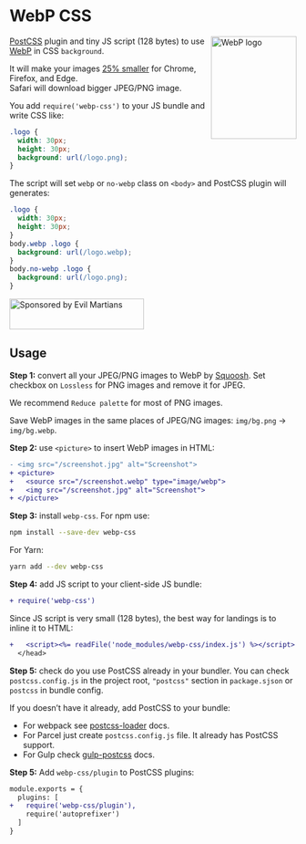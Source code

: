 # WebP CSS

<img src="https://ai.github.io/webp-css/webp-logo.svg" align="right"
     alt="WebP logo" width="150" height="180">

[PostCSS] plugin and tiny JS script (128 bytes) to use [WebP] in CSS `background`.

It will make your images [25% smaller] for Chrome, Firefox, and Edge.
Safari will download bigger JPEG/PNG image.

You add `require('webp-css')` to your JS bundle and write CSS like:

```css
.logo {
  width: 30px;
  height: 30px;
  background: url(/logo.png);
}
```

The script will set `webp` or `no-webp` class on `<body>`
and PostCSS plugin will generates:

```css
.logo {
  width: 30px;
  height: 30px;
}
body.webp .logo {
  background: url(/logo.webp);
}
body.no-webp .logo {
  background: url(/logo.png);
}
```

[25% smaller]: https://developers.google.com/speed/webp/docs/webp_lossless_alpha_study#results
[PostCSS]: https://github.com/postcss/postcss
[WebP]: https://en.wikipedia.org/wiki/WebP

<a href="https://evilmartians.com/?utm_source=webp-css">
  <img src="https://evilmartians.com/badges/sponsored-by-evil-martians.svg"
       alt="Sponsored by Evil Martians" width="236" height="54">
</a>


## Usage

**Step 1:** convert all your JPEG/PNG images to WebP by [Squoosh].
Set checkbox on `Lossless` for PNG images and remove it for JPEG.

We recommend `Reduce palette` for most of PNG images.

Save WebP images in the same places of JPEG/NG images:
`img/bg.png` → `img/bg.webp`.

**Step 2:** use `<picture>` to insert WebP images in HTML:

```diff html
- <img src="/screenshot.jpg" alt="Screenshot">
+ <picture>
+   <source src="/screenshot.webp" type="image/webp">
+   <img src="/screenshot.jpg" alt="Screenshot">
+ </picture>
```

**Step 3:** install `webp-css`. For npm use:

```sh
npm install --save-dev webp-css
```

For Yarn:

```sh
yarn add --dev webp-css
```

**Step 4:** add JS script to your client-side JS bundle:

```diff js
+ require('webp-css')
```

Since JS script is very small (128 bytes), the best way for landings
is to inline it to HTML:

```diff html
+   <script><%= readFile('node_modules/webp-css/index.js') %></script>
  </head>
```

**Step 5:** check do you use PostCSS already in your bundler.
You can check `postcss.config.js` in the project root,
`"postcss"` section in `package.sjson` or `postcss` in bundle config.

If you doesn’t have it already, add PostCSS to your bundle:

* For webpack see [postcss-loader] docs.
* For Parcel just create `postcss.config.js` file.
  It already has PostCSS support.
* For Gulp check [gulp-postcss] docs.

**Step 5:** Add `webp-css/plugin` to PostCSS plugins:

```diff js
module.exports = {
  plugins: [
+   require('webp-css/plugin'),
    require('autoprefixer')
  ]
}
```

[postcss-loader]: https://github.com/postcss/postcss-loader#usage
[gulp-postcss]: https://github.com/postcss/gulp-postcss
[Squoosh]: https://squoosh.app/
